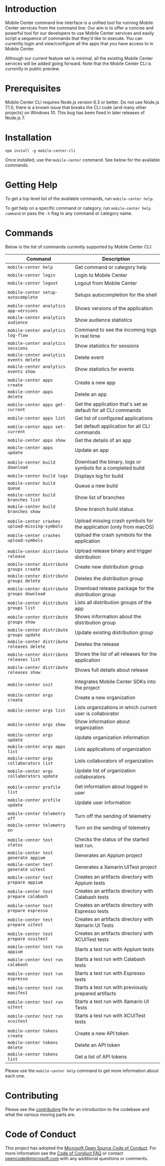 # Introduction

Mobile Center command line interface is a unified tool for running Mobile Center services from the command line. Our aim is to offer a concise and powerful tool for our developers to use Mobile Center services and easily script a sequence of commands that they'd like to execute. You can currently login and view/configure all the apps that you have access to in Mobile Center.

Although our current feature set is minimal, all the existing Mobile Center services will be added going forward. Note that the Mobile Center CLI is currently in public preview.

# Prerequisites

Mobile Center CLI requires Node.js version 6.3 or better. Do not use Node.js 7.1.0, there is a known issue that breaks the CLI code (and many other projects) on Windows 10. This bug has been fixed in later releases of Node.js 7.

# Installation

```
npm install -g mobile-center-cli
```

Once installed, use the `mobile-center` command. See below for the available commands.

# Getting Help

To get a top level list of the available commands, run `mobile-center help`.

To get help on a specific command or category, run `mobile-center help command` or pass the `-h` flag to any command or category name.

# Commands

Below is the list of commands currently supported by Mobile Center CLI:

| Command                               | Description                                                    |
| ------------------------------------- | -------------------------------------------------------------- |
| `mobile-center help` | Get command or category help |
| `mobile-center login` | Login to Mobile Center |
| `mobile-center logout` | Logout from Mobile Center |
| | |
| `mobile-center setup-autocomplete` | Setups autocompletion for the shell |
| | |
| `mobile-center analytics app-versions` | Shows versions of the application |
| `mobile-center analytics audience` | Show audience statistics |
| `mobile-center analytics log-flow` | Command to see the incoming logs in real time |
| `mobile-center analytics sessions` | Show statistics for sessions |
| `mobile-center analytics events delete` | Delete event |
| `mobile-center analytics events show` | Show statistics for events |
| | |
| `mobile-center apps create` | Create a new app |
| `mobile-center apps delete` | Delete an app |
| `mobile-center apps get-current` | Get the application that's set as default for all CLI commands |
| `mobile-center apps list` | Get list of configured applications |
| `mobile-center apps set-current` | Set default application for all CLI commands |
| `mobile-center apps show` | Get the details of an app |
| `mobile-center apps update` | Update an app |
| | |
| `mobile-center build download` | Download the binary, logs or symbols for a completed build |
| `mobile-center build logs` | Displays log for build |
| `mobile-center build queue` | Queue a new build |
| `mobile-center build branches list` | Show list of branches |
| `mobile-center build branches show` | Show branch build status |
| | |
| `mobile-center crashes upload-missing-symbols` | Upload missing crash symbols for the application (only from macOS) |
| `mobile-center crashes upload-symbols` | Upload the crash symbols for the application |
| | |
| `mobile-center distribute release` | Upload release binary and trigger distribution |
| `mobile-center distribute groups create` | Create new distribution group |
| `mobile-center distribute groups delete` | Deletes the distribution group |
| `mobile-center distribute groups download` | Download release package for the distribution group |
| `mobile-center distribute groups list` | Lists all distribution groups of the app |
| `mobile-center distribute groups show` | Shows information about the distribution group |
| `mobile-center distribute groups update` | Update existing distribution group |
| `mobile-center distribute releases delete` | Deletes the release |
| `mobile-center distribute releases list` | Shows the list of all releases for the application |
| `mobile-center distribute releases show` | Shows full details about release |
| | |
| `mobile-center init` | Integrates Mobile Center SDKs into the project |
| `mobile-center orgs create` | Create a new organization |
| `mobile-center orgs list` | Lists organizations in which current user is collaborator |
| `mobile-center orgs show` | Show information about organization |
| `mobile-center orgs update` | Update organization information |
| `mobile-center orgs apps list` | Lists applications of organization |
| `mobile-center orgs collaborators list` | Lists collaborators of organization |
| `mobile-center orgs collaborators update` | Update list of organization collaborators |
| | |
| `mobile-center profile list` | Get information about logged in user |
| `mobile-center profile update` | Update user information |
| | |
| `mobile-center telemetry off` | Turn off the sending of telemetry |
| `mobile-center telemetry on` | Turn on the sending of telemetry |
| | |
| `mobile-center test status` | Checks the status of the started test run. |
| `mobile-center test generate appium` | Generates an Appium project |
| `mobile-center test generate uitest` | Generates a Xamarin.UITest project |
| `mobile-center test prepare appium` | Creates an artifacts directory with Appium tests |
| `mobile-center test prepare calabash` | Creates an artifacts directory with Calabash tests |
| `mobile-center test prepare espresso` | Creates an artifacts directory with Espresso tests |
| `mobile-center test prepare uitest` | Creates an artifacts directory with Xamarin UI Tests |
| `mobile-center test prepare xcuitest` | Creates an artifacts directory with XCUITest tests |
| `mobile-center test run appium` | Starts a test run with Appium tests |
| `mobile-center test run calabash` | Starts a test run with Calabash tests |
| `mobile-center test run espresso` | Starts a test run with Espresso tests |
| `mobile-center test run manifest` | Starts a test run with previously prepared artifacts |
| `mobile-center test run uitest` | Starts a test run with Xamarin UI Tests |
| `mobile-center test run xcuitest` | Starts a test run with XCUITest tests |
| | |
| `mobile-center tokens create` | Create a new API token |
| `mobile-center tokens delete` | Delete an API token |
| `mobile-center tokens list` | Get a list of API tokens |


Please use the `mobile-center help` command to get more information about each one.

# Contributing

Please see the [contributing](./contributing.md) file
for an introduction to the codebase and what the various moving parts are.

# Code of Conduct

This project has adopted the [Microsoft Open Source Code of Conduct](https://opensource.microsoft.com/codeofconduct/). For more information see the [Code of Conduct FAQ](https://opensource.microsoft.com/codeofconduct/faq/) or contact opencode@microsoft.com with any additional questions or comments.

